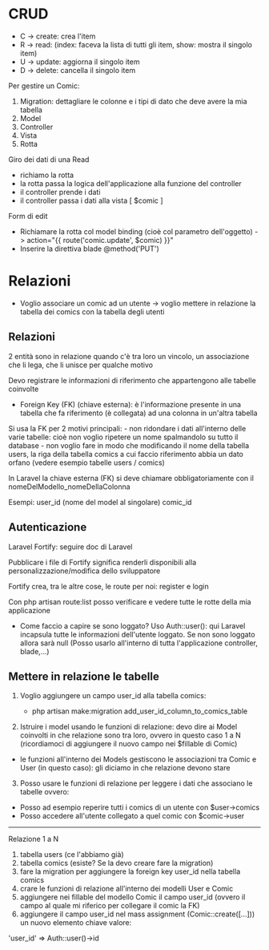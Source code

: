 # CRUD

- C -> create: crea l'item
- R -> read: (index: faceva la lista di tutti gli item, show: mostra il singolo item)
- U -> update: aggiorna il singolo item
- D -> delete: cancella il singolo item


Per gestire un Comic:

1. Migration: dettagliare le colonne e i tipi di dato che deve avere la mia tabella
2. Model
3. Controller
4. Vista
5. Rotta


Giro dei dati di una Read

- richiamo la rotta  
- la rotta passa la logica dell'applicazione alla funzione del controller  
- il controller prende i dati 
- il controller passa i dati alla vista  [ $comic ]


Form di edit 

- Richiamare la rotta col model binding (cioè col parametro dell'oggetto) -> action="{{ route('comic.update', $comic) }}"
- Inserire la direttiva blade @method('PUT')



# Relazioni

- Voglio associare un comic ad un utente -> voglio mettere in relazione la tabella dei comics con la tabella degli utenti

## Relazioni 

2 entità sono in relazione quando c'è tra loro un vincolo, un associazione che li lega, che li unisce per qualche motivo

Devo registrare le informazioni di riferimento che appartengono alle tabelle coinvolte

- Foreign Key (FK) (chiave esterna): è l'informazione presente in una tabella che fa riferimento (è collegata) ad una colonna in un'altra tabella

Si usa la FK per 2 motivi principali:
    - non ridondare i dati all'interno delle varie tabelle: cioè non voglio ripetere un nome spalmandolo su tutto il database 
    - non voglio fare in modo che modificando il nome della tabella users, la riga della tabella comics a cui faccio riferimento abbia un dato orfano (vedere esempio tabelle users / comics)


In Laravel la chiave esterna (FK) si deve chiamare obbligatoriamente con il nomeDelModello_nomeDellaColonna

Esempi:
user_id (nome del model al singolare)
comic_id


## Autenticazione


Laravel Fortify: seguire doc di Laravel

Pubblicare i file di Fortify significa renderli disponibili alla personalizzazione/modifica dello sviluppatore

Fortify crea, tra le altre cose, le route per noi: register e login

Con php artisan route:list posso verificare e vedere tutte le rotte della mia applicazione


- Come faccio a capire se sono loggato? Uso Auth::user(): qui Laravel incapsula tutte le informazioni dell'utente loggato. Se non sono loggato allora sarà null (Posso usarlo all'interno di tutta l'applicazione controller, blade,...)



## Mettere in relazione le tabelle

1. Voglio aggiungere un campo user_id alla tabella comics:
    - php artisan make:migration add_user_id_column_to_comics_table

2. Istruire i model usando le funzioni di relazione: devo dire ai Model coinvolti in che relazione sono tra loro, ovvero in questo caso 1 a N (ricordiamoci di aggiungere il nuovo campo nei $fillable di Comic)
- le funzioni all'interno dei Models gestiscono le associazioni tra Comic e User (in questo caso): gli diciamo
 in che relazione devono stare

3. Posso usare le funzioni di relazione per leggere i dati che associano le tabelle ovvero: 
 -  Posso ad esempio reperire tutti i comics di un utente con $user->comics
 -  Posso accedere all'utente collegato a quel comic con $comic->user


 ----------

 Relazione 1 a N

 1. tabella users (ce l'abbiamo già)
 2. tabella comics (esiste? Se la devo creare fare la migration)
 3. fare la migration per aggiungere la foreign key user_id nella tabella comics
 4. crare le funzioni di relazione all'interno dei modelli User e Comic
 5. aggiungere nei fillable del modello Comic il campo user_id (ovvero il campo al quale mi riferico per collegare il comic la FK)
 6. aggiungere il campo user_id nel mass assignment (Comic::create([...])) un nuovo elemento chiave valore:

 'user_id' => Auth::user()->id 